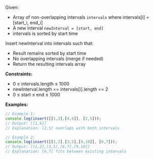 Given:
- Array of non-overlapping intervals `intervals` where intervals[i] = [start_i, end_i]
- A new interval `newInterval = [start, end]`
- intervals is sorted by start time

Insert newInterval into intervals such that:
- Result remains sorted by start time
- No overlapping intervals (merge if needed)
- Return the resulting intervals array

**Constraints:**
- 0 ≤ intervals.length ≤ 1000
- newInterval.length == intervals[i].length == 2
- 0 ≤ start ≤ end ≤ 1000

**Examples:**
```typescript
// Example 1:
console.log(insert([[1,3],[4,6]], [2,5]));
// Output: [[1,6]]
// Explanation: [2,5] overlaps with both intervals

// Example 2:
console.log(insert([[1,2],[3,5],[9,10]], [6,7]));
// Output: [[1,2],[3,5],[6,7],[9,10]]
// Explanation: [6,7] fits between existing intervals
```
